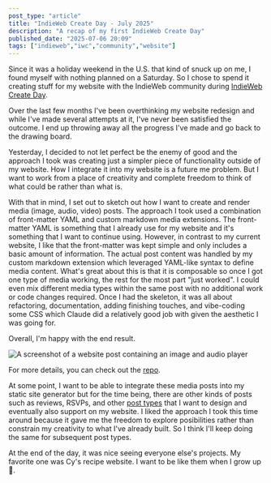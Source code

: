 ```yaml
---
post_type: "article" 
title: "IndieWeb Create Day - July 2025"
description: "A recap of my first IndieWeb Create Day"
published_date: "2025-07-06 20:09"
tags: ["indieweb","iwc","community","website"]
---
```


Since it was a holiday weekend in the U.S. that kind of snuck up on me, I found myself with nothing planned on a Saturday. So I chose to spend it creating stuff for my website with the IndieWeb community during [IndieWeb Create Day](https://events.indieweb.org/2025/07/indieweb-create-day-3q2PTCbGioi9).

Over the last few months I've been overthinking my website redesign and while I've made several attempts at it, I've never been satisfied the outcome. I end up throwing away all the progress I've made and go back to the drawing board. 

Yesterday, I decided to not let perfect be the enemy of good and the approach I took was creating just a simpler piece of functionality outside of my website. How I integrate it into my website is a future me problem. But I want to work from a place of creativity and complete freedom to think of what could be rather than what is. 

With that in mind, I set out to sketch out how I want to create and render media (image, audio, video) posts. The approach I took used a combination of front-matter YAML and custom markdown media extensions. The front-matter YAML is something that I already use for my website and it's something that I want to continue using. However, in contrast to my current website, I like that the front-matter was kept simple and only includes a basic amount of information. The actual post content was handled by my custom markdown extension which leveraged YAML-like syntax to define media content. What's great about this is that it is composable so once I got one type of media working, the rest for the most part "just worked". I could even mix different media types within the same post with no additional work or code changes required. Once I had the skeleton, it was all about refactoring, documentation, adding finishing touches, and vibe-coding some CSS which Claude did a relatively good job with given the aesthetic I was going for. 

Overall, I'm happy with the end result. 

![A screenshot of a website post containing an image and audio player](/files/images/indieweb-create-day-2025-07.png)

For more details, you can check out the [repo](https://github.com/lqdev/indieweb-create-day-2025-07).

At some point, I want to be able to integrate these media posts into my static site generator but for the time being, there are other kinds of posts such as reviews, RSVPs, and other [post types](https://indieweb.org/posts#Types_of_Posts) that I want to design and eventually also support on my website. I liked the approach I took this time around because it gave me the freedom to explore posibilities rather than constrain my creativity to what I've already built. So I think I'll keep doing the same for subsequent post types. 

At the end of the day, it was nice seeing everyone else's projects. My favorite one was Cy's recipe website. I want to be like them when I grow up 🙂.